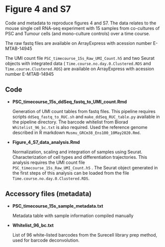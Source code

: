 # Figure 4 and S7

Code and metadata to reproduce figures 4 and S7. The data relates to the mouse single cell RNA-seq experiment with 15 samples from co-cultures of PSC and Tumour cells (and mono-culture controls) over a time course.

The raw fastq files are available on ArrayExpress with acession number E-MTAB-14945

The UMI count file `PSC_timecourse_15s_Raw_UMI_Count.h5` and two Seurat objects with integrated data ( `Time.course.no.day.0.Clustered.RDS` and `Time.course.Clustered.RDS`) are available on ArrayExpress with acession number E-MTAB-14945

## Code

-   **PSC_timecourse_15s_ddSeq_fastq_to_UMI_count.Rmd**

    Generation of UMI count tables from fastq files. This pipeline requires scripts `ddSeq_fastq_to_RUC.sh` and `make_ddSeq_RUC_table.py` available in the pipeline directory. The barcode whitelist from Biorad `Whitelist_96_bc.txt` is also required. Used the reference genome described in R markdown `Musmu_GRCm38_Ens100_10May2020.Rmd`.

-   **Figure_4_S7_data_analysis.Rmd**

    Normalization, scaling and integration of samples using Seurat. Characterization of cell types and differentiation trajectories. This analysis requires the UMI count file `PSC_timecourse_15s_Raw_UMI_Count.h5` . The Seurat object generated in the first steps of this analysis can be loaded from the file `Time.course.no.day.0.Clustered.RDS`.

## Accessory files (metadata)

-   **PSC_timecourse_15s_sample_metadata.txt**

    Metadata table with sample information compiled manually

-   **Whitelist_96_bc.txt**

    List of 96 white-listed barcodes from the Surecell library prep method, used for barcode deconvolution.

